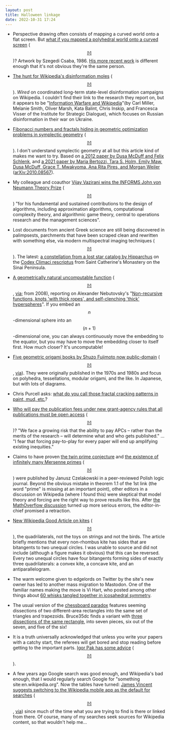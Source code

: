 ```yaml
---
layout: post
title: Halloween linkage
date: 2022-10-31 17:24
---
```

* Perspective drawing often consists of mapping a curved world onto a flat screen. But [what if you mapped a polyhedral world onto a curved screen](http://www.szegedicsaba.com/curvedscreen.htm) <span style="white-space:nowrap">([$$\mathbb{M}$$](https://mastodon.social/@curved_ruler/109174245124286751))?</span> Artwork by Szegedi Csaba, 1986. [His more recent work](https://www.szegedicsaba.hu/en) is different enough that it's not obvious they're the same person.

* [The hunt for Wikipedia's disinformation moles](https://www.wired.com/story/wikipedia-state-sponsored-disinformation/) <span style="white-space:nowrap">([$$\mathbb{M}$$](https://mathstodon.xyz/@11011110/109187943967850219)).</span> _Wired_ on coordinated long-term state-level disinformation campaigns on Wikipedia. I couldn't find their link to the research they report on, but it appears to be "[Information Warfare and Wikipedia](https://www.isdglobal.org/isd-publications/information-warfare-and-wikipedia/)"(by Carl Miller, Melanie Smith, Oliver Marsh, Kata Balint, Chris Inskip, and Francesca Visser of the Institute for Strategic Dialogue), which focuses on Russian disinformation in their war on Ukraine.

* [Fibonacci numbers and fractals hiding in geometric optimization problems in symplectic geometry](https://www.quantamagazine.org/mathematicians-surprised-by-hidden-fibonacci-numbers-20221017/) <span style="white-space:nowrap">([$$\mathbb{M}$$](https://mathstodon.xyz/@11011110/109193514333145471)).</span>  I don't understand symplectic geometry at all but this article kind of makes me want to try. Based on [a 2012 paper by Dusa McDuff and Felix Schlenk](https://annals.math.princeton.edu/2012/175-3/p05), and [a 2021 paper by 
Maria Bertozzi, Tara S. Holm, Emily Maw, Dusa McDuff, Grace T. Mwakyoma, Ana Rita Pires, and Morgan Weiler](https://doi.org/10.1007/978-3-030-80979-9_2) ([arXiv:2010.08567](https://arxiv.org/abs/2010.08567)).

* My colleague and coauthor [Vijay Vazirani wins the INFORMS John von Neumann Theory Prize](https://meetings.informs.org/wordpress/indianapolis2022/awards-hall/) <span style="white-space:nowrap">([$$\mathbb{M}$$](https://mathstodon.xyz/@11011110/109199025441051589))</span>  "for his fundamental and sustained contributions to the design of algorithms, including approximation algorithms, computational complexity theory, and algorithmic game theory, central to operations research and the management sciences".

* Lost documents from ancient Greek science are still being discovered in palimpsests, parchments that have been scraped clean and rewritten with something else, via modern multispectral imaging techniques <span style="white-space:nowrap">([$$\mathbb{M}$$](https://mathstodon.xyz/@11011110/109204919184604129)).</span> The latest: [a constellation from a lost star catalog by Hipparchus](https://arstechnica.com/science/2022/10/part-of-lost-star-catalog-of-hipparchus-found-lurking-under-medieval-codex/) on the [Codex Climaci rescriptus](https://en.wikipedia.org/wiki/Codex_Climaci_Rescriptus) from Saint Catherine's Monastery on the Sinai Peninsula.

* [A geometrically natural uncomputable function](https://xorshammer.com/2008/09/04/a-geometrically-natural-uncomputable-function/) <span style="white-space:nowrap">([$$\mathbb{M}$$](https://mathstodon.xyz/@11011110/109210523463519897),</span> [via](https://news.ycombinator.com/item?id=33268451); from 2008), reporting on Alexander Nebutovsky's "[Non-recursive functions, knots 'with thick ropes', and self-clenching 'thick' hyperspheres](https://doi.org/10.1002/cpa.3160480402)". If you embed an <span style="white-space:nowrap">$$n$$-dimensional</span> sphere into an <span style="white-space:nowrap">$$(n+1)$$-dimensional</span> one, you can always continuously move the embedding to the equator, but you may have to move the embedding closer to itself first. How much closer? It's uncomputable!

* [Five geometric origami books by Shuzo Fujimoto now public-domain](https://origami.kosmulski.org/blog/2022-10-23-fujimoto-books-public-domain) <span style="white-space:nowrap">([$$\mathbb{M}$$](https://mathstodon.xyz/@11011110/109218557060750300),</span> [via](https://news.ycombinator.com/item?id=33307845)). They were originally published in the 1970s and 1980s and focus on polyhedra, tessellations, modular origami, and the like. In Japanese, but with lots of diagrams.

* Chris Purcell asks: [what do you call those fractal cracking patterns in paint, mud, etc.](https://mathstodon.xyz/@ccppurcell/109223240056862107)?

* [Who will pay the publication fees under new grant-agency rules that all publications must be open access](https://arstechnica.com/science/2022/10/the-feds-new-open-access-policy-whos-gonna-pay-for-it/) <span style="white-space:nowrap">([$$\mathbb{M}$$](https://mathstodon.xyz/@11011110/109232886231027636))?</span> "We face a growing risk that the ability to pay APCs – rather than the merits of the research – will determine what and who gets published." ... "I fear that forcing pay-to-play for every paper will end up amplifying existing inequities."

* Claims to have proven [the twin prime conjecture](https://doi.org/10.1007/s11225-022-10017-2) and [the existence of infinitely many Mersenne primes](https://doi.org/10.1007/s11225-022-10015-4) <span style="white-space:nowrap">([$$\mathbb{M}$$](https://mathstodon.xyz/@11011110/109237034145768039))</span> were published by Janusz Czelakowski in a peer-reviewed Polish logic journal. Beyond the obvious mistake in theorem 1.1 of the 1st link (the word "prime" is missing at an important point), other editors in a discussion on Wikipedia (where I found this) were skeptical that model theory and forcing are the right way to prove results like this. After [the MathOverflow discussion](https://mathoverflow.net/questions/433278/czelakowskis-claimed-proof-of-the-twin-prime-conjecture) turned up more serious errors, the editor-in-chief promised a retraction.

* [New Wikipedia Good Article on kites](https://en.wikipedia.org/wiki/Kite_(geometry)) <span style="white-space:nowrap">([$$\mathbb{M}$$](https://mathstodon.xyz/@11011110/109243040526023165)),</span> the quadrilaterals, not the toys on strings and not the birds. The article briefly mentions that every non-rhombus kite has sides that are bitangents to two unequal circles. I was unable to source and did not include (although a figure makes it obvious) that this can be reversed. Every two unequal circles have four bitangents forming sides of exactly three quadrilaterals: a convex kite, a concave kite, and an antiparallelogram.

* The warm welcome given to edgelords on Twitter by the site's new owner has led to another mass migration to Mastodon. One of the familiar names making the move is Vi Hart, who posted among other things about [60 whisks tangled together in icosahedral symmetry](https://mastodon.social/@vihart/109244906964274293).

* The usual version of the [chessboard paradox](https://en.wikipedia.org/wiki/Chessboard_paradox) features seeming dissections of two different-area rectangles into the same set of triangles and trapezoids. Bruce35dc finds a variant with [three dissections of the same rectangle](https://mathstodon.xyz/@Bruce35dc/109246400468582681), into seven pieces, six out of the seven, and five of the six!

* It is a truth universally acknowledged that unless you write your papers with a catchy start, the referees will get bored and stop reading before getting to the important parts. [Igor Pak has some advice](https://igorpak.wordpress.com/2022/10/26/how-to-start-a-paper/) <span style="white-space:nowrap">([$$\mathbb{M}$$](https://mathstodon.xyz/@11011110/109261439776959800)).</span>

* A few years ago Google search was good enough, and Wikipedia's bad enough, that I would regularly search Google for "something site:en.wikipedia.org". Now the tables have turned: [James Vincent suggests switching to the Wikipedia mobile app as the default for searches](https://www.theverge.com/23416056/wikipedia-app-vs-google-mobile-search) <span style="white-space:nowrap">([$$\mathbb{M}$$](https://mathstodon.xyz/@11011110/109265698873986719),</span> [via](https://en.wikipedia.org/wiki/Wikipedia:Wikipedia_Signpost/2022-10-31/In_the_media)) since much of the time what you are trying to find is there or linked from there. Of course, many of my searches seek sources for Wikipedia content, so that wouldn't help me...